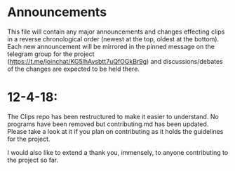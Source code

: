 # Announcements

This file will contain any major announcements and changes effecting clips in a reverse chronological order (newest at the top, oldest at the bottom).  Each new announcement will be mirrored in the pinned message on the telegram group for the project (https://t.me/joinchat/KG5lhAvsbtt7uQfOGkBr9g) and discussions/debates of the changes are expected to be held there.

# 12-4-18:
The Clips repo has been restructured to make it easier to understand.  No programs have been removed but contributing.md has been updated.  Please take a look at it if you plan on contributing as it holds the guidelines for the project.

I would also like to extend a thank you, immensely, to anyone contributing to the project so far.
